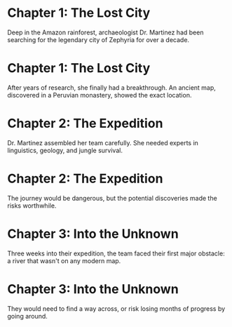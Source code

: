 # Chapter 1: The Lost City

Deep in the Amazon rainforest, archaeologist Dr. Martinez had been searching for the legendary city of Zephyria for over a decade.

# Chapter 1: The Lost City

After years of research, she finally had a breakthrough. An ancient map, discovered in a Peruvian monastery, showed the exact location.

# Chapter 2: The Expedition

Dr. Martinez assembled her team carefully. She needed experts in linguistics, geology, and jungle survival.

# Chapter 2: The Expedition

The journey would be dangerous, but the potential discoveries made the risks worthwhile.

# Chapter 3: Into the Unknown

Three weeks into their expedition, the team faced their first major obstacle: a river that wasn't on any modern map.

# Chapter 3: Into the Unknown

They would need to find a way across, or risk losing months of progress by going around.

